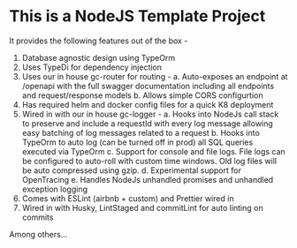 # This is a NodeJS Template Project

It provides the following features out of the box -

1. Database agnostic design using TypeOrm
2. Uses TypeDi for dependency injection
3. Uses our in house gc-router for routing -
     a. Auto-exposes an endpoint at /openapi with the full swagger documentation including all endpoints and request/response models
     b. Allows simple CORS configurtion
4. Has required helm and docker config files for a quick K8 deployment
5. Wired in with our in house gc-logger -
     a. Hooks into NodeJs call stack to preserve and include a requestId with every log message allowing easy batching of log messages related to a request
     b. Hooks into TypeOrm to auto log (can be turned off in prod) all SQL queries executed via TypeOrm
     c. Support for console and file logs. File logs can be configured to auto-roll with custom time windows. Old log files will be auto compressed using gzip.
     d. Experimental support for OpenTracing
     e. Handles NodeJs unhandled promises and unhandled exception logging
6. Comes with ESLint (airbnb + custom) and Prettier wired in
7. Wired in with Husky, LintStaged and commitLint for auto linting on commits

Among others...
